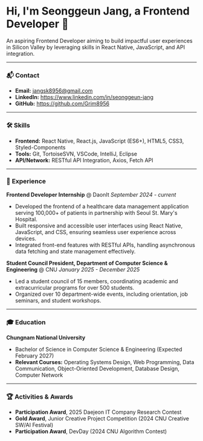 # Hi, I'm Seonggeun Jang, a Frontend Developer 👋

An aspiring Frontend Developer aiming to build impactful user experiences in Silicon Valley by leveraging skills in React Native, JavaScript, and API integration.

---

### 📬 **Contact**
- **Email:** jangsk8956@gmail.com
- **LinkedIn:** https://www.linkedin.com/in/seonggeun-jang
- **GitHub:** https://github.com/Grim8956

---

### 🛠️ **Skills**

- **Frontend:** React Native, React.js, JavaScript (ES6+), HTML5, CSS3, Styled-Components
- **Tools:** Git, TortoiseSVN, VSCode, IntelliJ, Eclipse
- **API/Network:** RESTful API Integration, Axios, Fetch API

---

### 💼 **Experience**

**Frontend Developer Internship** @ DaonIt
*September 2024 - current*
- Developed the frontend of a healthcare data management application serving 100,000+ of patients in partnership with Seoul St. Mary's Hospital.
- Built responsive and accessible user interfaces using React Native, JavaScript, and CSS, ensuring seamless user experience across devices.
- Integrated front-end features with RESTful APIs, handling asynchronous data fetching and state management effectively.

**Student Council President, Department of Computer Science & Engineering** @ CNU
*January 2025 - December 2025*
- Led a student council of 15 members, coordinating academic and extracurricular programs for over 500 students.
- Organized over 10 department-wide events, including orientation, job seminars, and student workshops.

---

### 🎓 **Education**

**Chungnam National University**
- Bachelor of Science in Computer Science & Engineering (Expected February 2027)
- **Relevant Courses:** Operating Systems Design, Web Programming, Data Communication, Object-Oriented Development, Database Design, Computer Network

---

### 🏆 **Activities & Awards**

- **Participation Award**, 2025 Daejeon IT Company Research Contest
- **Gold Award**, Junior Creative Project Competition (2024 CNU Creative SW/AI Festival)
- **Participation Award**, DevDay (2024 CNU Algorithm Contest)
